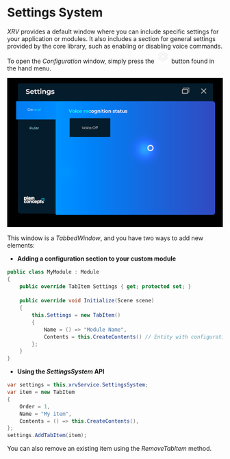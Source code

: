 # Settings System

_XRV_ provides a default window where you can include specific settings for your application or modules. It also includes a section for general settings provided by the core library, such as enabling or disabling voice commands. To open the _Configuration_ window, simply press the ![settings hand menu](images/settings.png) button found in the hand menu.

![settings hand menu](images/settings_system_panel.png)

This window is a _TabbedWindow_, and you have two ways to add new elements:

- **Adding a configuration section to your custom module**

```csharp
public class MyModule : Module
{
    public override TabItem Settings { get; protected set; }

    public override void Initialize(Scene scene)
    {
        this.Settings = new TabItem()
        {
            Name = () => "Module Name",
            Contents = this.CreateContents() // Entity with configuration item contents.
        };
    }
}
```

- **Using the _SettingsSystem_ API**

```csharp
var settings = this.xrvService.SettingsSystem;
var item = new TabItem
{
    Order = 1,
    Name = "My item",
    Contents = () => this.CreateContents(),
};
settings.AddTabItem(item);
```

You can also remove an existing item using the _RemoveTabItem_ method.